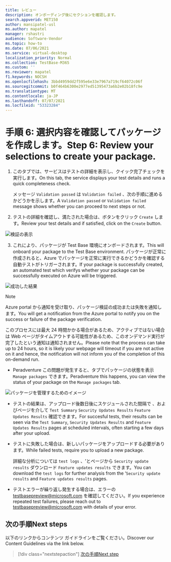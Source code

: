 ```yaml
---
title: レビュー
description: オンボーディング後にセクションを確認します。
search.appverid: MET150
author: mansipatel-usl
ms.author: mapatel
manager: rshastri
audience: Software-Vendor
ms.topic: how-to
ms.date: 07/06/2021
ms.service: virtual-desktop
localization_priority: Normal
ms.collection: TestBase-M365
ms.custom: ''
ms.reviewer: mapatel
f1.keywords: NOCSH
ms.openlocfilehash: 3bbd4959dd2f595e6e33e7967a719cf64072c06f
ms.sourcegitcommit: b0f464b6300e2977ed51395473a6b2e02b18fc9e
ms.translationtype: MT
ms.contentlocale: ja-JP
ms.lasthandoff: 07/07/2021
ms.locfileid: "53323284"
---
```

# <a name="step-6-review-your-selections-to-create-your-package"></a><span data-ttu-id="7fcf9-103">手順 6: 選択内容を確認してパッケージを作成します。</span><span class="sxs-lookup"><span data-stu-id="7fcf9-103">Step 6: Review your selections to create your package.</span></span>

1.  <span data-ttu-id="7fcf9-104">このタブでは、サービスはテストの詳細を表示し、クイック完了チェックを実行します。</span><span class="sxs-lookup"><span data-stu-id="7fcf9-104">On this tab, the service displays your test details and runs a quick completeness check.</span></span> 

    <span data-ttu-id="7fcf9-105">メッセージ ```Validation passed``` は ```Validation failed``` 、次の手順に進めるかどうかを示します。</span><span class="sxs-lookup"><span data-stu-id="7fcf9-105">A ```Validation passed``` or ```Validation failed``` message shows whether you can proceed to next steps or not.</span></span>

2.  <span data-ttu-id="7fcf9-106">テストの詳細を確認し、満たされた場合は、ボタンをクリック ```Create``` します。</span><span class="sxs-lookup"><span data-stu-id="7fcf9-106">Review your test details and if satisfied, click on the ```Create``` button.</span></span> 

![検証の表示](Media/validation.png)

3.  <span data-ttu-id="7fcf9-108">これにより、パッケージが Test Base 環境にオンボードされます。</span><span class="sxs-lookup"><span data-stu-id="7fcf9-108">This will onboard your package to the Test Base environment.</span></span> <span data-ttu-id="7fcf9-109">パッケージが正常に作成されると、Azure でパッケージを正常に実行できるかどうかを確認する自動テストがトリガーされます。</span><span class="sxs-lookup"><span data-stu-id="7fcf9-109">If your package is successfully created, an automated test which verifys whether your package can be successfully executed on Azure will be triggered.</span></span>

![成功した結果](Media/successful.png)

> [!Note]
> <span data-ttu-id="7fcf9-111">Azure portal から通知を受け取り、パッケージ検証の成功または失敗を通知します。</span><span class="sxs-lookup"><span data-stu-id="7fcf9-111">You will get a notification from the Azure portal to notify you on the success or failure of the package verification.</span></span> 
>
> <span data-ttu-id="7fcf9-112">このプロセスには最大 24 時間かかる場合があるため、アクティブではない場合は Web ページがタイムアウトする可能性があるため、このオンデマンド実行が完了したという通知は通知されません。</span><span class="sxs-lookup"><span data-stu-id="7fcf9-112">Please note that the process can take up to 24 hours, so it is likely your webpage will timeout if you are not active on it and hence, the notification will not inform you of the completion of this on-demand run.</span></span> 

  - <span data-ttu-id="7fcf9-113">Peradventure この問題が発生すると、タブでパッケージの状態を表示 ```Manage packages``` できます。</span><span class="sxs-lookup"><span data-stu-id="7fcf9-113">Peradventure this happens, you can view the status of your package on the ```Manage packages``` tab.</span></span>

![パッケージを管理するためのイメージ](Media/managepackages.png)

  - <span data-ttu-id="7fcf9-115">テストの結果は、アップロード後数日後にスケジュールされた間隔で 、およびページを介して ```Test Summary``` ```Security Updates Results``` ```Feature Updates Results``` 確認できます。</span><span class="sxs-lookup"><span data-stu-id="7fcf9-115">For succesful tests, their results can be seen via the ```Test Summary```, ```Security Updates Results``` and ```Feature Updates Results``` pages at scheduled intervals, often starting a few days after your upload.</span></span>
  
  - <span data-ttu-id="7fcf9-116">テストに失敗した場合は、新しいパッケージをアップロードする必要があります。</span><span class="sxs-lookup"><span data-stu-id="7fcf9-116">While failed tests, require you to upload a new package.</span></span> 
  
    <span data-ttu-id="7fcf9-117">詳細な分析については ```test logs``` 、'とページから ```Security update results``` ダウンロード ```Feature updates results``` できます。</span><span class="sxs-lookup"><span data-stu-id="7fcf9-117">You can download the ```test logs``` for further analysis from the ‘```Security update results``` and ```Feature updates results``` pages.</span></span>

  - <span data-ttu-id="7fcf9-118">テストエラーが繰り返し発生する場合は、エラーの testbasepreview@microsoft.com を確認してください。</span><span class="sxs-lookup"><span data-stu-id="7fcf9-118">If you experience repeated test failures, please reach out to testbasepreview@microsoft.com with details of your error.</span></span> 

## <a name="next-steps"></a><span data-ttu-id="7fcf9-119">次の手順</span><span class="sxs-lookup"><span data-stu-id="7fcf9-119">Next steps</span></span>

<span data-ttu-id="7fcf9-120">以下のリンクからコンテンツ ガイドラインをご覧ください。</span><span class="sxs-lookup"><span data-stu-id="7fcf9-120">Discover our Content Guidelines via the link below.</span></span>
> [!div class="nextstepaction"]
> [<span data-ttu-id="7fcf9-121">次の手順</span><span class="sxs-lookup"><span data-stu-id="7fcf9-121">Next step</span></span>](contentguideline.md)
